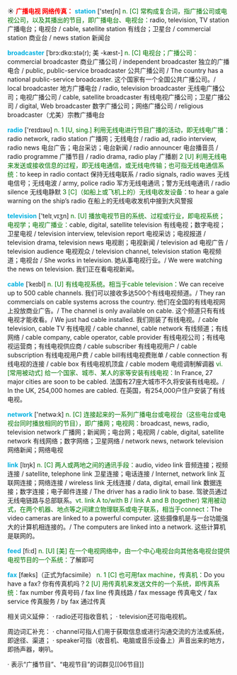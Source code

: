 ☀ <font color="red">**广播电视 网络传真：**</font>
<font color="sky blue">**station**</font> ['steɪʃn] 
<font color="rgb(227, 108, 9)">n. [C] 常构成复合词，指广播公司或电视公司，以及其播出的节目，即广播电台、电视台：</font>radio, television, TV station 广播电台；电视台 / cable, satellite station 有线台；卫星台 / commercial station 商业台 / news station 新闻台
           
<font color="sky blue">**broadcaster**</font> [ˈbrɔ:dkɑ:stə(r); 美 -kæst-]
<font color="rgb(227, 108, 9)">n. [C] 电视台；广播公司：</font>commercial broadcaster 商业广播公司 / independent broadcaster 独立的广播电合 / public, public-service broadcaster 公共广播公司 / The country has a national public-service broadcaster. 这个国家有一个全国公共广播公司。/ local broadcaster 地方广播电台 / radio, television broadcaster 无线电广播公司；电视广播公司 / cable, satellite broadcaster 有线电视广播公司；卫星广播公司 / digital, Web broadcaster 数字广播公司；网络广播公司 / religious broadcaster（尤美）宗教广播电台

<font color="sky blue">**radio**</font> ['reɪdɪəʊ] 
<font color="rgb(227, 108, 9)">n. 1 [U, sing.] 利用无线电进行节目广播的活动，即无线电广播：</font>radio network, radio station 广播网；无线电台 / radio ad, radio interview, radio news 电台广告；电台采访；电台新闻 / radio announcer 电台播音员 / radio programme 广播节目 / radio drama, radio play 广播剧 <font color="rgb(227, 108, 9)">2 [U] 利用无线电来发送或接收信息的过程，即无线电通信，或无线电传输；也可指无线电通信系统：</font>to keep in radio contact 保持无线电联系 / radio signals, radio waves 无线电信号；无线电波 / army, police radio 军方无线电通讯；警方无线电通讯 / radio silence 无线电静默 <font color="rgb(227, 108, 9)">3 [C]（如船上或飞机上的）无线电收发设备：</font>to hear a gale warning on the ship’s radio 在船上的无线电收发机中接到大风警报

<font color="sky blue">**television**</font> ['telɪ͵vɪʒn] 
<font color="rgb(227, 108, 9)">n. [U] 播放电视节目的系统、过程或行业，即电视系统；电视学；电视广播业：</font>cable, digital, satellite television 有线电视；数字电视；卫星电视 / television interview, television report 电视采访；电视报道 / television drama, television news 电视剧；电视新闻 / television ad 电视广告 / television audience 电视观众 / television channel, television station 电视频道；电视台 / She works in television. 她从事电视行业。/ We were watching the news on television. 我们正在看电视新闻。
           
<font color="sky blue">**cable**</font> [ˈkeɪbl]
<font color="rgb(227, 108, 9)">n. [U] 有线电视系统。相当于cable television：</font>We can receive up to 500 cable channels. 我们可以接收多达500个有线电视频道。/ They ran commercials on cable systems across the country. 他们在全国的有线电视网上投放商业广告。/ The channel is only available on cable. 这个频道只有有线电视才能收看。/ We just had cable installed. 我们刚装了有线电视。/ cable television, cable TV 有线电视 / cable channel, cable network 有线频道；有线网络 / cable company, cable operator, cable provider 有线电视公司；有线电视运营商；有线电视供应商 / cable subscriber 有线电视用户 / cable subscription 有线电视用户费 / cable bill有线电视费账单 / cable connection 有线电视的连接 / cable box 有线电视机顶盒 / cable modem 电缆调制解调器 <font color="rgb(227, 108, 9)">vi. [常用被动式] 给一个国家、城市、某人的家等安装有线电视：</font>In France, 27 major cities are soon to be cabled. 法国有27座大城市不久将安装有线电视。/ In the UK, 254,000 homes are cabled. 在英国，有254,000户住户安装了有线电视。

<font color="sky blue">**network**</font> ['netwə:k] 
<font color="rgb(227, 108, 9)">n. [C] 连接起来的一系列广播电台或电视台（这些电台或电视台同时播放相同的节目），即广播网；电视网：</font>broadcast, news, radio, television network 广播网；新闻网；电台网；电视网 / cable, digital, satellite network 有线网络；数字网络；卫星网络 / network news, network television 网络新闻；网络电视

<font color="sky blue">**link**</font> [lɪŋk] 
<font color="rgb(227, 108, 9)">n. [C] 两人或两地之间的通讯手段：</font>audio, video link 音频连接；视频连接 / satellite, telephone link 卫星连接；电话连接 / Internet, network link 互联网连接；网络连接 / wireless link 无线连接 / data, digital, email link 数据连接；数字连接；电子邮件连接 / The driver has a radio link to base. 驾驶员通过无线电链路与总部联系。<font color="rgb(227, 108, 9)">vt. link A to/with B / link A and B (together) 常用被动式，在两个机器、地点等之间建立物理联系或电子联系，相当于connect：</font>The video cameras are linked to a powerful computer. 这些摄像机是与一台功能强大的计算机相连接的。/ The computers are linked into a network. 这些计算机是联网的。 

<font color="sky blue">**feed**</font> [fi:d] 
<font color="rgb(227, 108, 9)">n. [U] [美] 在一个电视网络中，由一个中心电视台向其他各电视台提供电视节目的一个系统：</font>了解即可

<font color="sky blue">**fax**</font> [fæks]（正式为facsimile）
<font color="rgb(227, 108, 9)">n. 1 [C] 也可用fax machine，传真机：</font>Do you have a fax? 你有传真机吗？<font color="rgb(227, 108, 9)">2 [U] 用传真机来发送文件的一个系统，即传真系统：</font>fax number 传真号码 / fax line 传真线路 / fax message 传真电文 / fax service 传真服务 / by fax 通过传真

相关词义延伸：
· radio还可指收音机；
· television还可指电视机。

周边词汇补充：
· channel可指人们用于获取信息或进行沟通交流的方法或系统，即途径、渠道；
· speaker可指（收音机、电脑或音乐设备上）声音出来的地方，即扬声器，喇叭。

· 表示“广播节目”、“电视节目”的词群见[[06节目]]
